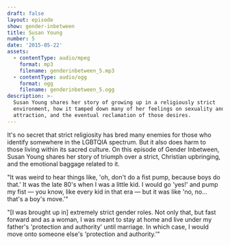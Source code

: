 ```yaml
---
draft: false
layout: episode
show: gender-inbetween
title: Susan Young
number: 5
date: '2015-05-22'
assets:
  - contentType: audio/mpeg
    format: mp3
    filename: genderinbetween_5.mp3
  - contentType: audio/ogg
    format: ogg
    filename: genderinbetween_5.ogg
description: >-
  Susan Young shares her story of growing up in a religiously strict
  environment, how it tamped down many of her feelings on sexuality and
  attraction, and the eventual reclamation of those desires.
---
```

It's no secret that strict religiosity has bred many enemies for those who identify somewhere in the LGBTQIA spectrum. But it also does harm to those living within its sacred culture. On this episode of Gender Inbetween, Susan Young shares her story of triumph over a strict, Christian upbringing, and the emotional baggage related to it.

"It was weird to hear things like, 'oh, don't do a fist pump, because boys do that.' It was the late 80's when I was a little kid. I would go 'yes!' and pump my fist &mdash; you know, like every kid in that era &mdash; but it was like 'no, no... that's a boy's move.'"

"[I was brought up in] extremely strict gender roles. Not only that, but fast forward and as a woman, I was meant to stay at home and live under my father's 'protection and authority' until marriage. In which case, I would move onto someone else's 'protection and authority.'"